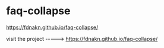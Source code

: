 # faq-collapse
https://fdnakn.github.io/faq-collapse/

visit the project -----> https://fdnakn.github.io/faq-collapse/
